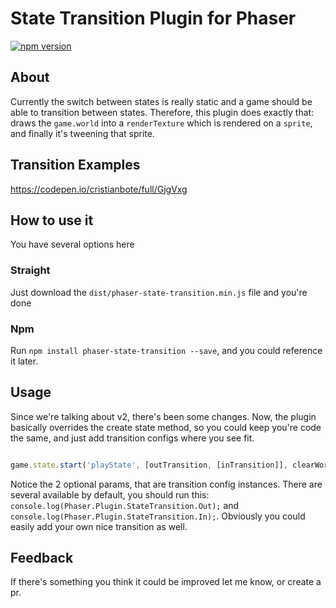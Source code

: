 State Transition Plugin for Phaser
=======================
[![npm version](https://badge.fury.io/js/phaser-state-transition.svg)](https://badge.fury.io/js/phaser-state-transition)

## About
Currently the switch between states is really static and a game should be able
to transition between states. Therefore, this plugin does exactly that: draws
the `game.world` into a `renderTexture` which is rendered on a `sprite`, and
finally it's tweening that sprite.

## Transition Examples
https://codepen.io/cristianbote/full/GjgVxg

## How to use it
You have several options here

### Straight
Just download the `dist/phaser-state-transition.min.js` file and you're done
 
### Npm
Run `npm install phaser-state-transition --save`, and you could reference it later.

## Usage
Since we're talking about v2, there's been some changes. Now, the plugin
basically overrides the create state method, so you could keep you're code the
same, and just add transition configs where you see fit.

```javascript

game.state.start('playState', [outTransition, [inTransition]], clearWorld, clearCache, parameters);
```

Notice the 2 optional params, that are transition config instances. There are
several available by default, you should run this: `console.log(Phaser.Plugin.StateTransition.Out);` and `console.log(Phaser.Plugin.StateTransition.In);`.
Obviously you could easily add your own nice transition as well.

## Feedback
If there's something you think it could be improved let me know, or create a pr.
